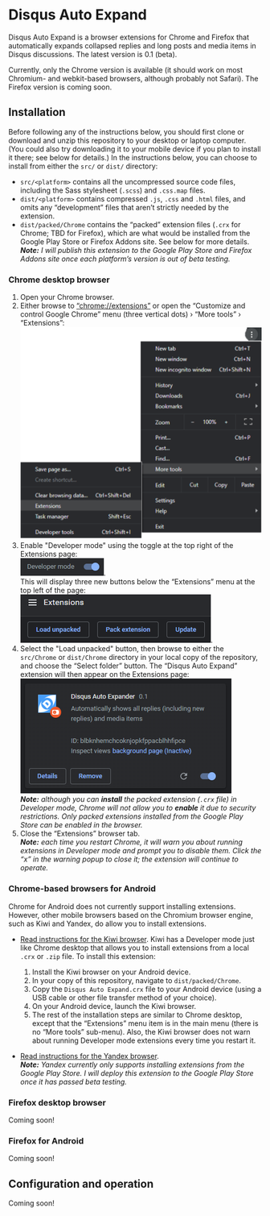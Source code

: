 # Disqus Auto Expand
Disqus Auto Expand is a browser extensions for Chrome and Firefox that automatically expands collapsed replies and long posts and media items in Disqus discussions. The latest version is 0.1 (beta).

Currently, only the Chrome version is available (it should work on most Chromium- and webkit-based browsers, although probably not Safari). The Firefox version is coming soon.

## Installation
Before following any of the instructions below, you should first clone or download and unzip this repository to your desktop or laptop computer. (You could also try downloading it to your mobile device if you plan to install it there; see below for details.) In the instructions below, you can choose to install from either the `src/` or `dist/` directory: 
- `src/<platform>` contains all the uncompressed source code files, including the Sass stylesheet (`.scss`) and `.css.map` files.
- `dist/<platform>` contains compressed `.js`, `.css` and `.html` files, and omits any “development” files that aren’t strictly needed by the extension.
- `dist/packed/Chrome` contains the “packed” extension files (`.crx` for Chrome; TBD for Firefox), which are what would be installed from the Google Play Store or Firefox Addons site. See below for more details.  
*__Note:__ I will publish this extension to the Google Play Store and Firefox Addons site once each platform’s version is out of beta testing.*

### Chrome desktop browser
1. Open your Chrome browser.
1. Either browse to [“chrome://extensions”](chrome://extensions) or open the “Customize and control Google Chrome” menu (three vertical dots) › “More tools” › “Extensions”:  
![A screen shot of the “Extensions” menu in Google Chrome](docs/chrome_menu.png)
1. Enable "Developer mode" using the toggle at the top right of the Extensions page:  
![Developer mode toggle](./docs/chrome_developer_mode_toggle.png).  
This will display three new buttons below the “Extensions” menu at the top left of the page:  
![Developer mode extensions buttons](docs/chrome_buttons.png).
1. Select the "Load unpacked" button, then browse to either the `src/Chrome` or `dist/Chrome` directory in your local copy of the repository, and choose the “Select folder” button. The “Disqus Auto Expand” extension will then appear on the Extensions page:  
![A screen shot of the Disqus Auto Expand extension, installed in the Chrome browser's Extensions page](docs/chrome_extension_tile.png)  
*__Note:__ although you can __install__ the packed extension (`.crx` file) in Developer mode, Chrome will not allow you to __enable__ it due to security restrictions. Only packed extensions installed from the Google Play Store can be enabled in the browser.*
1. Close the “Extensions” browser tab.  
*__Note:__ each time you restart Chrome, it will warn you about running extensions in Developer mode and prompt you to disable them. Click the “x” in the warning popup to close it; the extension will continue to operate.*

### Chrome-based browsers for Android
Chrome for Android does not currently support installing extensions. However, other mobile browsers based on the Chromium browser engine, such as Kiwi and Yandex, do allow you to install extensions.

- [Read instructions for the Kiwi browser](https://www.howtogeek.com/415876/how-to-install-desktop-chrome-extensions-on-android/). Kiwi has a Developer mode just like Chrome desktop that allows you to install extensions from a local `.crx` or `.zip` file. To install this extension:
    1. Install the Kiwi browser on your Android device.
    1. In your copy of this repository, navigate to `dist/packed/Chrome`.
    1. Copy the `Disqus Auto Expand.crx` file to your Android device (using a USB cable or other file transfer method of your choice).
    1. On your Android device, launch the Kiwi browser.
    1. The rest of the installation steps are similar to Chrome desktop, except that the “Extensions” menu item is in the main menu (there is no “More tools” sub-menu). Also, the Kiwi browser does not warn about running Developer mode extensions every time you restart it.

- [Read instructions for the Yandex browser](https://www.gizbot.com/how-to/tips-tricks/how-you-can-install-chrome-extensions-on-android-050121.html).  
*__Note:__ Yandex currently only supports installing extensions from the Google Play Store. I will deploy this extension to the Google Play Store once it has passed beta testing.*

### Firefox desktop browser
Coming soon!

### Firefox for Android
Coming soon!

## Configuration and operation
Coming soon!
